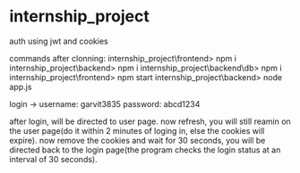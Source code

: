 # internship_project
auth using jwt and cookies

commands after clonning:
internship_project\frontend> npm i
internship_project\backend> npm i
internship_project\backend\db> npm i
internship_project\frontend> npm start
internship_project\backend> node app.js

login ->
username: garvit3835
password: abcd1234

after login, will be directed to user page.
now refresh, you will still reamin on the user page(do it within 2 minutes of loging in, else the cookies will expire).
now remove the cookies and wait for 30 seconds, you will be directed back to the login page(the program checks the login status at an interval of 30 seconds).

